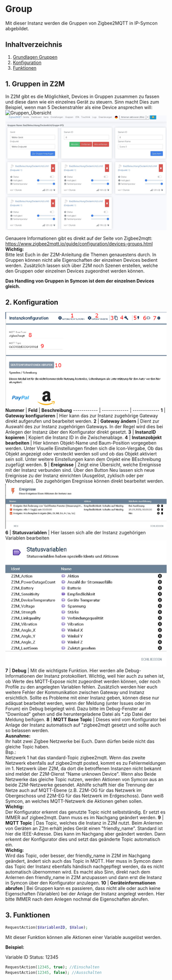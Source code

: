 # Group
   Mit dieser Instanz werden die Gruppen von Zigbee2MQTT in IP-Symcon abgebildet.

   ## Inhaltverzeichnis
   1. [Grundlagen Gruppen](#1-Gruppen)
   2. [Konfiguration](#2-konfiguration)
   3. [Funktionen](#3-funktionen)

   ## 1. Gruppen in Z2M
   In Z2M gibt es die Möglichkeit, Devices in Gruppen zusammen zu fassen und diese dann wie ein einzelnes Gerät zu steuern. Sinn macht Dies zum Beispiel, wenn man 5 Deckenstrahler als eine Device ansprechen will:
   ![Gruppen_Übersicht](docs/pictures/Gruppen_Z2M_Übersicht.jpg)
   ![Gruppen_datails](docs/pictures/Gruppen_Z2M_Details.jpg)

   Genauere Informationen gibt es direkt auf der Seite von Zigbee2mqtt: https://www.zigbee2mqtt.io/guide/configuration/devices-groups.html<br>**Wichtig:**<br>Bitte lest Euch in der Z2M-Anleitung die Themen genauestens durch. In Gruppen können nicht alle Eigenschaften der einzelnen Devices bedient werden. Zusätzlich lassen sich über Z2M noch Szenen erstellen, welche den Gruppen oder einzelnen Devices zugeordnet werden können.

   **Das Handling von Gruppen in Symcon ist dem der einzelnen Devices gleich.**

   ## 2. Konfiguration

   ![Konfiguration Device](docs/pictures/Device_Konfiguration.jpg)
   **Nummer** | **Feld** | **Beschreibung**
   ------------ | ------------- | -------------
   **1** | **Gateway konfigurieren** | Hier kann das zur Instanz zugehörige Gateway direkt aufgerufen und bearbeitet werden.
   **2** | **Gateway ändern** | Dient zur Auswahl des zur Instanz zugehörigen Gateways. In der Regel wird dies bei Anlegen der Instanz über den Konfigurator direkt gesetzt.
   **3** | **InstanzID kopieren** | Kopiert die Instanz ID in die Zwischenablage.
   **4** | **Instanzobjekt bearbeiten** | Hier können Objekt-Name und Baum-Position vorgegeben werden. Unter Visuelle Einstellungen finden sich die Icon-Vergabe, Ob das Objekt angezeigt oder versteckt werden soll und ob das Objekt aktiviert sein soll. Unter weitere Einstellungen kann dem Onjekt eine BEschreibung zugefügt werden.
   **5** | **Ereignisse** | Zeigt eine Übersicht, welche Ereignisse mit der Instanz verbunden sind. Über den Button Neu lassen sich neue Ereignisse zu der Instanz einrichten (Ausgelöst, zyklisch oder per Wochenplan). Die zugehörigen Eregnisse können direkt bearbeitet werden. ![Ereignisse](docs/pictures/Device_Ereignisse.jpg)
   **6** | **Statusvariablen** | Hier lassen sich alle der Instanz zugehörigen Variablen bearbeiten ![Variablen](docs/pictures/device_statusvariablen.jpg)
   **7** | **Debug** | Mit die wichtigste Funktion. Hier werden alle Debug-Informationen der Instanz protokolliert. Wichtig, weil hier auch zu sehen ist, ob Werte des MQTT-Expose nicht zugeordnet werden können, oder noch Profile zu den angelegten Variablen fehlen. Zusätzlich werden hier euch weitere Fehler der Kommunikation zwischen Gateway und Instanz ersichtlich. Sollte es Probleme mit einer Instanz geben, können diese nur adäquat bearbeitet werden, wenn der Meldung (unter Issues oder im Forum) ein Debug beigelegt wird. Dazu bitte im Debug-Fenster auf "Download" gehen und die heruntergeladene Datei als *.zip Datei der Meldung beifügen.
   **8** | **MQTT Base Topic** | Dieses wird vom Konfigurator bei Anlage der Instanz automatisch auf "zigbee2mqtt gesetzt und sollte auch so belassen werden. <br> **Ausnahme:** <br> Ihr habt zwei Zigbee Netzwerke bei Euch. Dann dürfen beide nicht das gleiche Topic haben. <br> Bsp.:<br> Netzwerk 1 hat das standard-Topic zigbee2mqtt. Wenn das zweite Netzwerk ebenfalls auf zigbee2mqtt posted, kommt es zu Fehlermeldungen im 1. Netzwerk über Z2M, da dort die betroffenen Instanzen nicht bekannt sind meldet der Z2M-Dienst "Name unknown Device". Wenn also Beide Netzwerke das gleiche Topic nutzen, werden Aktionen von Symcon aus an beide Z2M-Netzwerke gesendet. Abhilfe schafft hier die Trennung der Netze auch auf MQTT-Ebene (z.B. Z2M-OG für das Netzwerk im Obergeschoss und Z2M-EG für das Netzwerk im Erdgeschoss). Dann weiß Symcon, an welches MQTT-Netzwerk die Aktionen gehen sollen. <br> **Wichtig:** <br>Der Konfigurator erkennt das genutzte Topic nicht selbstständig. Er setzt es IMMER auf zigbee2mqtt. Dann muss es im Nachgang geändert werden.
   **9** | **MQTT Topic** | Das Topic, welches die Instanz in Z2M nutzt. Beim Anlernen von Geräten an Z2m erhält jedes Gerät einen "friendly_name". Standard ist hier die IEEE-Adresse. Dies kann im Nachgang aber geändert werden. Dann erkennt der Konfigurator dies und setzt das geänderte Topic automatisch ein. <br> **Wichtig:** <br>Wird das Topic, oder besser, der friendly_name in Z2M im Nachgang geändert, ändert sich auch das Topic in MQTT. Hier muss in Symcon dann das Topic der Instanz ebenfalls händisch nachgepflegt werden, da es nicht automatisch übernommen wird. Es macht also Sinn, direkt nach dem Anlernen den friendly_name in Z2M anzupassen und dann erst die Instanz in Symcon über den Konfigurator anzulegen.
   **10** | **Geräteinformationen abrufen** | Bei Gruppen kann es passieren, dass nicht alle oder auch keine Eigenschaften (Variablen) bei der Anlage der Instanz angelegt werden. Hier bitte IMMER nach dem Anlegen nochmal die Eigenschaften abrufen.
   ## 3. Funktionen

   ```php
   RequestAction($VariablenID, $Value);
   ```
   Mit dieser Funktion können alle Aktionen einer Variable ausgelöst werden.

   **Beispiel:**

   Variable ID Status: 12345
   ```php
   RequestAction(12345, true); //Einschalten
   RequestAction(12345, false); //Ausschalten
   ```